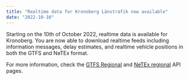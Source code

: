 ```yaml
---
title: "Realtime data for Kronoberg Länstrafik now available"
date: "2022-10-10"
---
```


Starting on the 10th of October 2022, realtime data is available for Kronoberg. You are now able to download realtime
feeds including information messages, delay estimates, and realtime vehicle positions in both the GTFS and NeTEx format.

For more information, check the [GTFS Regional](/api/gtfs-datasets/gtfs-regional/_index.md)
and [NeTEx regional](/api/netex-datasets/netex-regional/_index.md) API pages.